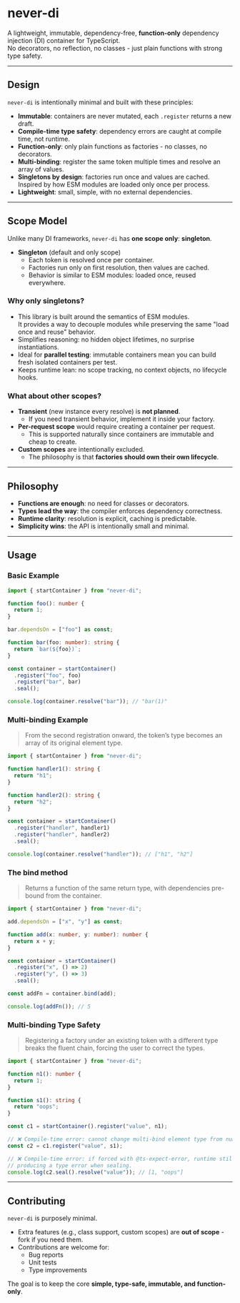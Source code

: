 # never-di

A lightweight, immutable, dependency-free, **function-only** dependency injection (DI) container for TypeScript.  
No decorators, no reflection, no classes - just plain functions with strong type safety.

---

## Design

`never-di` is intentionally minimal and built with these principles:

- **Immutable**: containers are never mutated, each `.register` returns a new draft.
- **Compile-time type safety**: dependency errors are caught at compile time, not runtime.
- **Function-only**: only plain functions as factories - no classes, no decorators.
- **Multi-binding**: register the same token multiple times and resolve an array of values.
- **Singletons by design**: factories run once and values are cached. Inspired by how ESM modules are loaded only once per process.
- **Lightweight**: small, simple, with no external dependencies.

---

## Scope Model

Unlike many DI frameworks, `never-di` has **one scope only**: **singleton**.

- **Singleton** (default and only scope)
  - Each token is resolved once per container.
  - Factories run only on first resolution, then values are cached.
  - Behavior is similar to ESM modules: loaded once, reused everywhere.

### Why only singletons?

- This library is built around the semantics of ESM modules.  
  It provides a way to decouple modules while preserving the same "load once and reuse" behavior.
- Simplifies reasoning: no hidden object lifetimes, no surprise instantiations.
- Ideal for **parallel testing**: immutable containers mean you can build fresh isolated containers per test.
- Keeps runtime lean: no scope tracking, no context objects, no lifecycle hooks.

### What about other scopes?

- **Transient** (new instance every resolve) is **not planned**.
  - If you need transient behavior, implement it inside your factory.
- **Per-request scope** would require creating a container per request.
  - This is supported naturally since containers are immutable and cheap to create.
- **Custom scopes** are intentionally excluded.
  - The philosophy is that **factories should own their own lifecycle**.

---

## Philosophy

- **Functions are enough**: no need for classes or decorators.
- **Types lead the way**: the compiler enforces dependency correctness.
- **Runtime clarity**: resolution is explicit, caching is predictable.
- **Simplicity wins**: the API is intentionally small and minimal.

---

## Usage

### Basic Example

```ts
import { startContainer } from "never-di";

function foo(): number {
  return 1;
}

bar.dependsOn = ["foo"] as const;

function bar(foo: number): string {
  return `bar(${foo})`;
}

const container = startContainer()
  .register("foo", foo)
  .register("bar", bar)
  .seal();

console.log(container.resolve("bar")); // "bar(1)"
```

### Multi-binding Example

> From the second registration onward, the token’s type becomes an array of its original element type.

```ts
import { startContainer } from "never-di";

function handler1(): string {
  return "h1";
}

function handler2(): string {
  return "h2";
}

const container = startContainer()
  .register("handler", handler1)
  .register("handler", handler2)
  .seal();

console.log(container.resolve("handler")); // ["h1", "h2"]
```

### The bind method

> Returns a function of the same return type, with dependencies pre-bound from the container.

```ts
import { startContainer } from "never-di";

add.dependsOn = ["x", "y"] as const;

function add(x: number, y: number): number {
  return x + y;
}

const container = startContainer()
  .register("x", () => 2)
  .register("y", () => 3)
  .seal();

const addFn = container.bind(add);

console.log(addFn()); // 5
```

### Multi-binding Type Safety

> Registering a factory under an existing token with a different type breaks the fluent chain, forcing the user to correct the types.

```ts
import { startContainer } from "never-di";

function n1(): number {
  return 1;
}

function s1(): string {
  return "oops";
}

const c1 = startContainer().register("value", n1);

// ❌ Compile-time error: cannot change multi-bind element type from number -> string
const c2 = c1.register("value", s1);

// ❌ Compile-time error: if forced with @ts-expect-error, runtime still succeeds, but the types collapse to never,
// producing a type error when sealing.
console.log(c2.seal().resolve("value")); // [1, "oops"]
```

---

## Contributing

`never-di` is purposely minimal.

- Extra features (e.g., class support, custom scopes) are **out of scope** - fork if you need them.
- Contributions are welcome for:
  - Bug reports
  - Unit tests
  - Type improvements

The goal is to keep the core **simple, type-safe, immutable, and function-only**.
